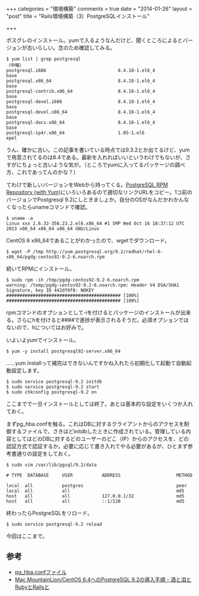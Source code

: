 +++
categories = "環境構築"
comments = true
date = "2014-01-26"
layout = "post"
title = "Rails環境構築（3）PostgreSQLインストール"

+++

ポスグレのインストール。yumで入るようなんだけど、聞くところによるとバージョンが古いらしい。念のため確認してみる。

```
$ yum list | grep postgresql
（中略）
postgresql.i686                           8.4.18-1.el6_4                base
postgresql.x86_64                         8.4.18-1.el6_4                base
postgresql-contrib.x86_64                 8.4.18-1.el6_4                base
postgresql-devel.i686                     8.4.18-1.el6_4                base
postgresql-devel.x86_64                   8.4.18-1.el6_4                base
postgresql-docs.x86_64                    8.4.18-1.el6_4                base
postgresql-ip4r.x86_64                    1.05-1.el6                    epel
```


うん、確かに古い。この記事を書いている時点では9.3.2とか出てるけど、yumで用意されてるのは8.4である。最新を入れればいいというわけでもないが、さすがにちょっと古いような気が。（ところでyumに入ってるパッケージの調べ方、これであってんのかな？）

てわけで新しいバージョンをWebから持ってくる。[PostgreSQL RPM Repository (with Yum)](http://yum.postgresql.org/repopackages.php)にいろいろあるので適切なリンクURLをコピー。1コ前のバージョンでPostgresql 9.2にしときましょか。自分のOSがなんだかわかんなくなったらunameコマンドで確認。

```
$ uname -a
Linux xxx 2.6.32-358.23.2.el6.x86_64 #1 SMP Wed Oct 16 18:37:12 UTC 2013 x86_64 x86_64 x86_64 GNU/Linux
```


CentOS 6 x86_64であることがわかったので、wgetでダウンロード。

```
$ wget -P /tmp http://yum.postgresql.org/9.2/redhat/rhel-6-x86_64/pgdg-centos92-9.2-6.noarch.rpm
```


続いてRPMにインストール。

```
$ sudo rpm -ih /tmp/pgdg-centos92-9.2-6.noarch.rpm
warning: /temp/pgdg-centos92-9.2-6.noarch.rpm: Header V4 DSA/SHA1 Signature, key ID 442df0f8: NOKEY
########################################### [100%]
########################################### [100%]
```


rpmコマンドのオプションとして-iを付けるとパッケージのインストールが出来る。さらにhを付けると####で進捗が表示されるそうだ。必須オプションではないので、hについてはお好みで。

いよいよyumでインストール。

```
$ yum -y install postgresql92-server.x86_64
```


……yum installって補完はできないんですかね入れたら初期化して起動て自動起動設定します。

```
$ sudo service postgresql-9.2 initdb
$ sudo service postgresql-9.2 start
$ sudo chkconfig postgresql-9.2 on
```


ここまでで一旦インストールとしては終了。あとは基本的な設定をいくつか入れておく。

まずpg_hba.confを触る。これはDBに対するクライアントからのアクセスを制御するファイルで、さきほどinitdbしたときに作成されている。管理している内容としてはどのDBに対するどのユーザーのどこ（IP）からのアクセスを、どの認証方式で認証するか。必要に応じて書き入れてやる必要があるが、ひとまず参考書通りの設定をしておく。

```
$ sudo vim /var/lib/pgsql/9.2/data
```




```
# TYPE  DATABASE     USER           ADDRESS                     METHOD

local  all           postgres                                   peer
local  all           all                                        md5
host   all           all            127.0.0.1/32                md5
host   all           all            ::1/128                     md5
```


終わったらPostgreSQLをリロード。

```
$ sudo service postgresql-9.2 reload
```


今回はここまで。

## 参考


* [pg_hba.confファイル](http://www.postgresql.jp/document/8.2/html/auth-pg-hba-conf.html)
* [Mac MountainLion/CentOS 6.4へのPostgreSQL 9.2の導入手順 - 酒と泪とRubyとRailsと](http://morizyun.github.io/blog/postgresql-mac-centos-rails/)




